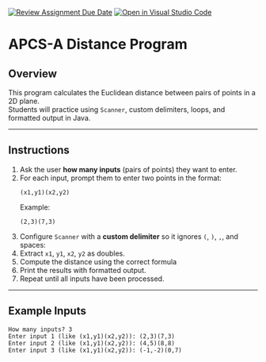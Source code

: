 [![Review Assignment Due Date](https://classroom.github.com/assets/deadline-readme-button-22041afd0340ce965d47ae6ef1cefeee28c7c493a6346c4f15d667ab976d596c.svg)](https://classroom.github.com/a/KjjILZ6Z)
[![Open in Visual Studio Code](https://classroom.github.com/assets/open-in-vscode-2e0aaae1b6195c2367325f4f02e2d04e9abb55f0b24a779b69b11b9e10269abc.svg)](https://classroom.github.com/online_ide?assignment_repo_id=20511843&assignment_repo_type=AssignmentRepo)
# APCS-A Distance Program

## Overview
This program calculates the Euclidean distance between pairs of points in a 2D plane.  
Students will practice using `Scanner`, custom delimiters, loops, and formatted output in Java.

---

## Instructions
1. Ask the user **how many inputs** (pairs of points) they want to enter.  
2. For each input, prompt them to enter two points in the format:
   ```
   (x1,y1)(x2,y2)
   ```
   Example:
   ```
   (2,3)(7,3)
   ```
3. Configure `Scanner` with a **custom delimiter** so it ignores `(`, `)`, `,`, and spaces:
4. Extract `x1`, `y1`, `x2`, `y2` as doubles.  
5. Compute the distance using the correct formula
6. Print the results with formatted output.  
7. Repeat until all inputs have been processed.  

---

## Example Inputs
```
How many inputs? 3
Enter input 1 (like (x1,y1)(x2,y2)): (2,3)(7,3)
Enter input 2 (like (x1,y1)(x2,y2)): (4,5)(8,8)
Enter input 3 (like (x1,y1)(x2,y2)): (-1,-2)(0,7)
```

